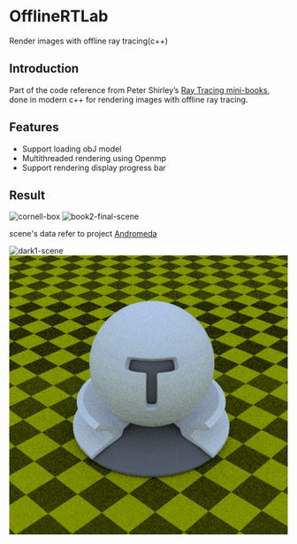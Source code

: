 # OfflineRTLab
Render images with offline ray tracing(c++)

## Introduction
Part of the code reference from Peter Shirley’s [Ray Tracing mini-books](https://raytracing.github.io/), done in modern c++ for rendering images with offline ray tracing.

## Features
- Support loading obJ model
- Multithreaded rendering using Openmp
- Support rendering display progress bar

## Result
<img src="./result/cornell-box.png" alt="cornell-box">

<img src="./result/book2-final.png" alt="book2-final-scene">

scene's data refer to project [Andromeda](https://github.com/moranzcw/Andromeda)

<img src="./result/dark1.png" alt="dark1-scene">

<img src="./result/test-ball.png" alt="test-ball">